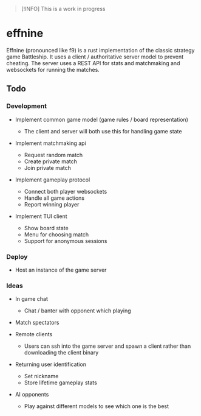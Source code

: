 >[!INFO] This is a work in progress

# effnine
Effnine (pronounced like f9) is a rust implementation of the classic strategy game Battleship. It uses a client / authoritative server model to prevent cheating. The server uses a REST API for stats and matchmaking and websockets for running the matches.

## Todo
### Development
- Implement common game model (game rules / board representation)
    - The client and server will both use this for handling game state
 
- Implement matchmaking api
    - Request random match
    - Create private match
    - Join private match
 
- Implement gameplay protocol
    - Connect both player websockets
    - Handle all game actions
    - Report winning player
 
- Implement TUI client
    - Show board state
    - Menu for choosing match
    - Support for anonymous sessions

### Deploy
- Host an instance of the game server

### Ideas
- In game chat
    - Chat / banter with opponent which playing
 
- Match spectators
  
- Remote clients
    - Users can ssh into the game server and spawn a client rather than downloading the client binary

- Returning user identification
    - Set nickname
    - Store lifetime gameplay stats
 
- AI opponents
    - Play against different models to see which one is the best
